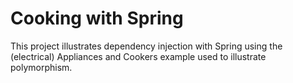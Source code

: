 # Cooking with Spring

This project illustrates dependency injection with Spring using the (electrical) Appliances and Cookers example used to illustrate polymorphism.